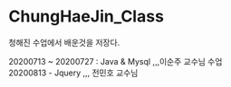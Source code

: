 # ChungHaeJin_Class

청해진 수업에서 배운것을 저장다.

20200713 ~ 20200727 : Java & Mysql ,,,이순주 교수님 수업
<br>
20200813 - Jquery ,,, 전민호 교수님
